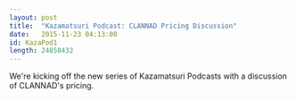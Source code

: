 ```yaml
---
layout: post
title:  "Kazamatsuri Podcast: CLANNAD Pricing Discussion"
date:   2015-11-23 04:13:00
id: KazaPod1
length: 24850432   
---
```


We're kicking off the new series of Kazamatsuri Podcasts with a discussion of CLANNAD's pricing.
